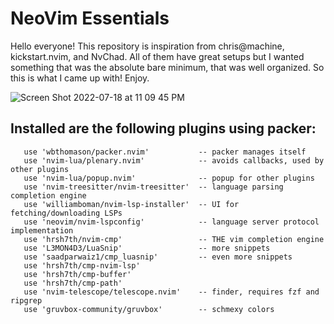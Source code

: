 # NeoVim Essentials

Hello everyone! This repository is inspiration from chris@machine, kickstart.nvim, and NvChad. 
All of them have great setups but I wanted something that was the absolute bare minimum, 
that was well organized. So this is what I came up with! Enjoy. 

![Screen Shot 2022-07-18 at 11 09 45 PM](https://user-images.githubusercontent.com/109567305/179658188-f20d1336-332a-4258-b195-e33626d428df.png)

## Installed are the following plugins using packer:
```
   use 'wbthomason/packer.nvim'           -- packer manages itself 
   use 'nvim-lua/plenary.nvim'            -- avoids callbacks, used by other plugins
   use 'nvim-lua/popup.nvim'              -- popup for other plugins
   use 'nvim-treesitter/nvim-treesitter'  -- language parsing completion engine
   use 'williamboman/nvim-lsp-installer'  -- UI for fetching/downloading LSPs
   use 'neovim/nvim-lspconfig'            -- language server protocol implementation
   use 'hrsh7th/nvim-cmp'                 -- THE vim completion engine
   use 'L3MON4D3/LuaSnip'                 -- more snippets
   use 'saadparwaiz1/cmp_luasnip'         -- even more snippets
   use 'hrsh7th/cmp-nvim-lsp'
   use 'hrsh7th/cmp-buffer'
   use 'hrsh7th/cmp-path'
   use 'nvim-telescope/telescope.nvim'    -- finder, requires fzf and ripgrep
   use 'gruvbox-community/gruvbox'        -- schmexy colors
```
